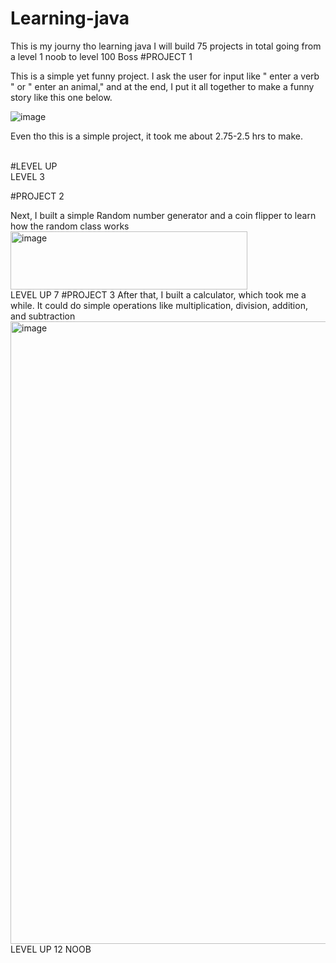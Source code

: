 # Learning-java
This is my journy tho learning java I will build 75 projects in total going from a level 1 noob to level 100 Boss
#PROJECT 1
</hr>
This is a simple yet funny project. I ask the user for input like " enter a verb " or " enter an animal," and at the end, I put it all together to make a funny story like this one below.

![image](https://github.com/user-attachments/assets/f1f67034-a06c-4407-8844-32ebbfeb1d18)

Even tho this is a simple project, it took me about 2.75-2.5 hrs to make.

</br>
#LEVEL UP
</br>LEVEL 3

#PROJECT 2 
</hr>
Next, I built a simple Random number generator and a coin flipper to learn how the random class works
<img width="379" height="93" alt="image" src="https://github.com/user-attachments/assets/47ea6d91-17de-491b-a44a-0855aa79b580" />
</br>
LEVEL UP 7
</hr>
#PROJECT 3
After that, I built a calculator, which took me a while. It could do simple operations like multiplication, division, addition, and subtraction
<img width="1514" height="996" alt="image" src="https://github.com/user-attachments/assets/60216f3c-651d-4672-bc33-fd96bd98d02e" />
</br>
LEVEL UP 12 NOOB
</br>
